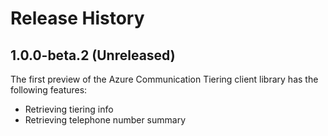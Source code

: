 # Release History

## 1.0.0-beta.2 (Unreleased)

The first preview of the Azure Communication Tiering client library has the following features:

- Retrieving tiering info
- Retrieving telephone number summary
